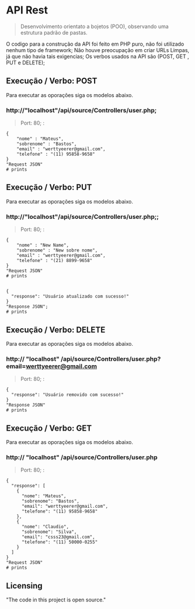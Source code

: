 # API Rest
> Desenvolvimento orientato a bojetos (POO), observando uma estrutura padrão de pastas.

O codigo para a construção da API foi feito em PHP puro, não foi utilizado nenhum tipo de framework;
Não houve preocupação em criar URLs Limpas, já que não havia tais exigencias;
Os verbos usados na API são (POST, GET , PUT e DELETE);

## Execução / Verbo: POST

Para executar as oporações siga os modelos abaixo.

### http://"localhost"/api/source/Controllers/user.php;
> Port: 80;
: 

```shell
{
	"nome" : "Mateus",
	"sobrenome" : "Bastos",
	"email" : "werttyeerer@gmail.com",
	"telefone" : "(11) 95858-9658"
}  
"Request JSON" 
# prints 
```

## Execução / Verbo: PUT

Para executar as oporações siga os modelos abaixo.

### http://"localhost"/api/source/Controllers/user.php;;
> Port: 80;
: 

```shell
{
	"nome" : "New Name",
	"sobrenome" : "New sobre nome",
	"email" : "werttyeerer@gmail.com",
	"telefone" : "(21) 8899-9658"	
}
"Request JSON" 
# prints 


{
  "response": "Usuário atualizado com sucesso!"
}
"Response JSON";
# prints 
```

## Execução / Verbo: DELETE

Para executar as oporações siga os modelos abaixo.

### http:// "localhost" /api/source/Controllers/user.php?email=werttyeerer@gmail.com
> Port: 80;
: 

```shell
{
  "response": "Usuário removido com sucesso!"
}
"Response JSON"
# prints 
```

## Execução / Verbo: GET

Para executar as oporações siga os modelos abaixo.

### http:// "localhost" /api/source/Controllers/user.php
> Port: 80;
: 

```shell
{
  "response": [
    {
      "nome": "Mateus",
      "sobrenome": "Bastos",
      "email": "werttyeerer@gmail.com",
      "telefone": "(11) 95858-9658"
    },
    {
      "nome": "Claudio",
      "sobrenome": "Silva",
      "email": "csss23@gmail.com",
      "telefone": "(11) 50000-0255"
    }
  ]
}
"Request JSON" 
# prints 
```

## Licensing

"The code in this project is open source."